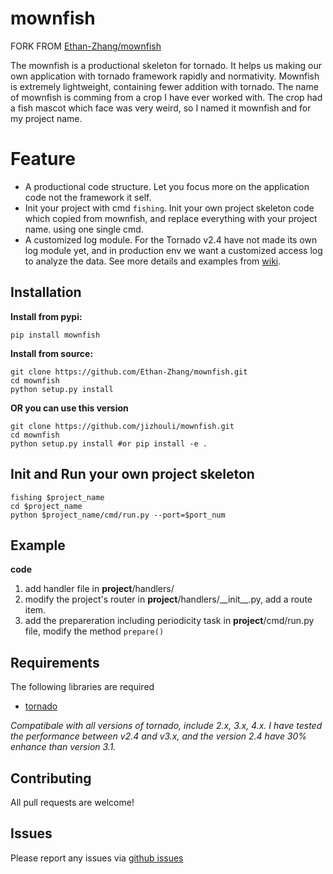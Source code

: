 mownfish
==========

FORK FROM [Ethan-Zhang/mownfish](https://github.com/Ethan-Zhang/mownfish)

The mownfish is a productional skeleton for tornado. It helps us making our own
application with tornado framework rapidly and normativity. Mownfish is
extremely lightweight, containing fewer addition with tornado.
The name of mownfish is comming from a crop I have ever worked with. The
crop had a fish mascot which face was very weird, so I named it mownfish and
for my project name.

Feature
==========

* A productional code structure. Let you focus more on the application code
  not the framework it self.
* Init your project with cmd `fishing`. Init your own project skeleton code which copied from mownfish, and replace everything with your project name. using one single cmd.
* A customized log module. For the Tornado v2.4 have not made its own log module yet, and in production env we want a customized access log to analyze the data. See more details and examples from [wiki](https://github.com/Ethan-Zhang/mownfish/wiki/Log).

Installation
------------
**Install from pypi:**

    pip install mownfish

**Install from source:**

    git clone https://github.com/Ethan-Zhang/mownfish.git
    cd mownfish
    python setup.py install

**OR you can use this version**

    git clone https://github.com/jizhouli/mownfish.git
    cd mownfish
    python setup.py install #or pip install -e .


Init and Run your own project skeleton
------------
    fishing $project_name
    cd $project_name
    python $project_name/cmd/run.py --port=$port_num

Example
------------

**code**

1. add handler file in __project__/handlers/
2. modify the project's router in  __project__/handlers/\_\_init\_\_.py, add a route item.
3. add the prepareration including periodicity task in __project__/cmd/run.py file, modify the method `prepare()`

Requirements
------------
The following libraries are required

* [tornado](http://github.com/facebook/tornado)

*Compatibale with all versions of tornado, include 2.x, 3.x, 4.x. I have tested the performance between v2.4 and v3.x, and the version 2.4 have 30% enhance than version 3.1.*

Contributing
-----
All pull requests are welcome!

Issues
------

Please report any issues via [github issues](https://github.com/Ethan-Zhang/mownfish/issues)
